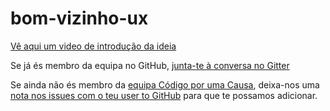 # bom-vizinho-ux

[Vê aqui um video de introdução da ideia](https://youtu.be/NECdIh1b1fA)

Se já és membro da equipa no GitHub, [junta-te à conversa no Gitter](https://gitter.im/porumacausa)

Se ainda não és membro da [equipa Código por uma Causa](https://github.com/orgs/porumacausa/people), deixa-nos uma [nota nos issues com o teu user to GitHub](https://github.com/porumacausa/brainstorming/issues) para que te possamos adicionar.
